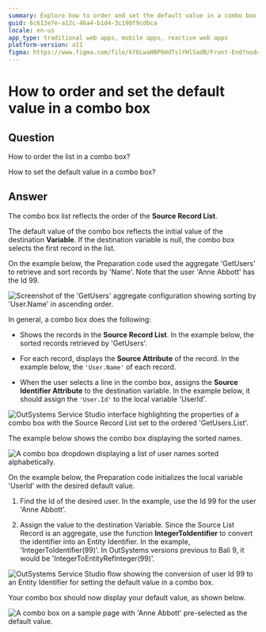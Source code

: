 ```yaml
---
summary: Explore how to order and set the default value in a combo box using OutSystems 11 (O11).
guid: 6c613e7e-a12c-46a4-b1d4-3c190f9cdbca
locale: en-us
app_type: traditional web apps, mobile apps, reactive web apps
platform-version: o11
figma: https://www.figma.com/file/kY6LwaHBP6HdTslYHlSadB/Front-End?node-id=844:53
---
```


# How to order and set the default value in a combo box

## Question

How to order the list in a combo box?

How to set the default value in a combo box?

## Answer

The combo box list reflects the order of the **Source Record List**.

The default value of the combo box reflects the initial value of the destination **Variable**. If the destination variable is null, the combo box selects the first record in the list.

On the example below, the Preparation code used the aggregate 'GetUsers' to retrieve and sort records by 'Name'. Note that the user 'Anne Abbott' has the Id 99.

![Screenshot of the 'GetUsers' aggregate configuration showing sorting by 'User.Name' in ascending order.](images/How-to-order-and-set-the-default-value-in-a-combo-box_0.png "Aggregate Configuration for Sorting")

In general, a combo box does the following:

* Shows the records in the **Source Record List**. In the example below, the sorted records retrieved by 'GetUsers'.

* For each record, displays the **Source Attribute** of the record. In the example below, the `'User.Name'` of each record.

* When the user selects a line in the combo box, assigns the **Source Identifier Attribute** to the destination variable. In the example below, it should assign the `'User.Id'` to the local variable 'UserId'.

![OutSystems Service Studio interface highlighting the properties of a combo box with the Source Record List set to the ordered 'GetUsers.List'.](images/How-to-order-and-set-the-default-value-in-a-combo-box_1.png "Combo Box Properties")

The example below shows the combo box displaying the sorted names.

![A combo box dropdown displaying a list of user names sorted alphabetically.](images/How-to-order-and-set-the-default-value-in-a-combo-box_2.png "Combo Box Display")

On the example below, the Preparation code initializes the local variable 'UserId' with the desired default value.

1. Find the Id of the desired user. In the example, use the Id 99 for the user 'Anne Abbott'.

2. Assign the value to the destination Variable. Since the Source List Record is an aggregate, use the function **IntegerToIdentifier** to convert the identifier into an Entity Identifier. In the example, 'IntegerToIdentifier(99)'. In OutSystems versions previous to Bali 9, it would be 'IntegerToEntityRefInteger(99)'.

![OutSystems Service Studio flow showing the conversion of user Id 99 to an Entity Identifier for setting the default value in a combo box.](images/How-to-order-and-set-the-default-value-in-a-combo-box_3.png "Setting Default Value in Preparation")

Your combo box should now display your default value, as shown below.

![A combo box on a sample page with 'Anne Abbott' pre-selected as the default value.](images/How-to-order-and-set-the-default-value-in-a-combo-box_4.png "Combo Box with Default Value")

